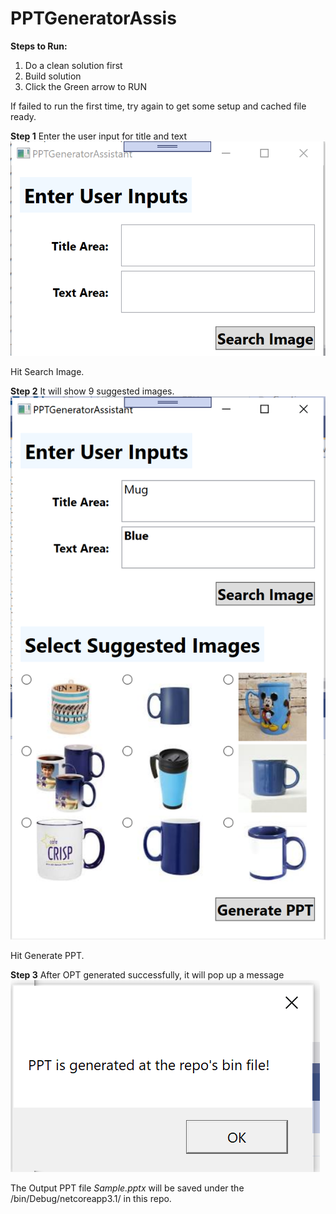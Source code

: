 # PPTGeneratorAssis

**Steps to Run:** 

1. Do a clean solution first
2. Build solution
3. Click the Green arrow to RUN

If failed to run the first time, try again to get some setup and cached file ready. 

**Step 1**
Enter the user input for title and text
![ScreenShot](https://github.com/MikiHan12/PPTGeneratorAssis/blob/master/StepOne.PNG)

Hit Search Image.

**Step 2**
It will show 9 suggested images.
![ScreenShot](https://github.com/MikiHan12/PPTGeneratorAssis/blob/master/StepTwo.PNG)

Hit Generate PPT.

**Step 3**
After OPT generated successfully, it will pop up a message
![ScreenShot](https://github.com/MikiHan12/PPTGeneratorAssis/blob/master/SuccessMessage.PNG)


The Output PPT file *Sample.pptx* will be saved under the /bin/Debug/netcoreapp3.1/ in this repo.
